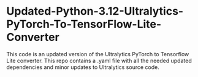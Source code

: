 # Updated-Python-3.12-Ultralytics-PyTorch-To-TensorFlow-Lite-Converter
This code is an updated version of the Ultralytics PyTorch to Tensorflow Lite converter. This repo contains a .yaml file with all the needed updated dependencies and minor updates to Ultralytics source code.
